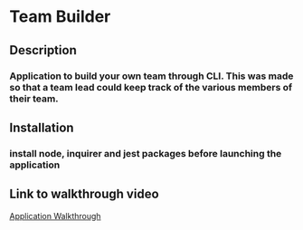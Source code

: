 # Team Builder

## Description
### Application to build your own team through CLI. This was made so that a team lead could keep track of the various members of their team.

## Installation
### install node, inquirer and jest packages before launching the application

## Link to walkthrough video
[Application Walkthrough](https://youtu.be/d-d7oGewa2U)